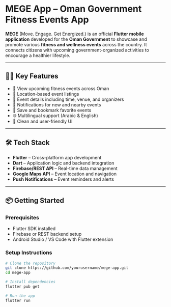 # MEGE App – Oman Government Fitness Events App

**MEGE** (Move. Engage. Get Energized.) is an official **Flutter mobile application** developed for the **Oman Government** to showcase and promote various **fitness and wellness events** across the country. It connects citizens with upcoming government-organized activities to encourage a healthier lifestyle.

---

## 🏃‍♂️ Key Features

- 📅 View upcoming fitness events across Oman
- 📍 Location-based event listings
- 📝 Event details including time, venue, and organizers
- 🔔 Notifications for new and nearby events
- 💾 Save and bookmark favorite events
- 🌐 Multilingual support (Arabic & English)
- 🎨 Clean and user-friendly UI

---

## 🛠️ Tech Stack

- **Flutter** – Cross-platform app development
- **Dart** – Application logic and backend integration
- **Firebase/REST API** – Real-time data management
- **Google Maps API** – Event location and navigation
- **Push Notifications** – Event reminders and alerts

---

## 📦 Getting Started

### Prerequisites

- Flutter SDK installed
- Firebase or REST backend setup
- Android Studio / VS Code with Flutter extension

### Setup Instructions

```bash
# Clone the repository
git clone https://github.com/yourusername/mege-app.git
cd mege-app

# Install dependencies
flutter pub get

# Run the app
flutter run
